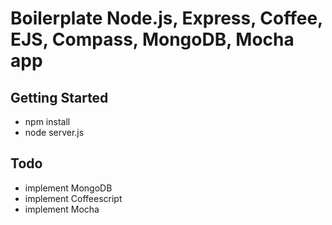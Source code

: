 #  Boilerplate Node.js, Express, Coffee, EJS, Compass, MongoDB, Mocha app

## Getting Started

- npm install
- node server.js

## Todo

- implement MongoDB
- implement Coffeescript
- implement Mocha